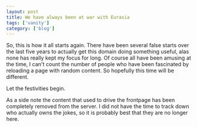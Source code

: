 ```yaml
---
layout: post
title: We have always been at war with Eurasia
tags: ['vanity']
category: ['blog']
---
```


So, this is how it all starts again. There have been several false
starts over the last five years to actually get this domain doing
something useful, alas none has really kept my focus for long. Of course
all have been amusing at the time, I can't count the number of people
who have been fascinated by reloading a page with random content. So
hopefully this time will be different.
	
Let the festivities begin.

As a side note the content that used to drive the frontpage has been
completely removed from the server. I did not have the time to track
down who actually owns the jokes, so it is probably best that they are
no longer here.

